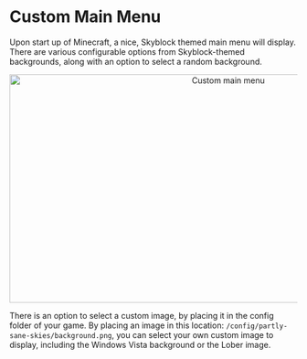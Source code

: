 # Custom Main Menu

Upon start up of Minecraft, a nice, Skyblock themed main menu will display.
There are various configurable options from Skyblock-themed backgrounds,
along with an option to select a random background.

<img src="/images/custom_main_menu.png" alt="Custom main menu" width="750" height="400" style="text-align: center;">


There is an option to select a custom image, by placing it in the config folder of your game.
By placing an image in this location: ``/config/partly-sane-skies/background.png``, you can select your own custom image 
to display, including the Windows Vista background or the Lober image.


